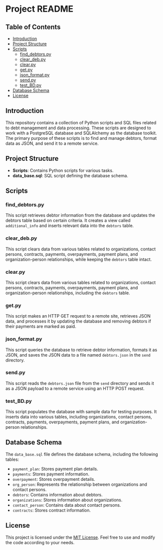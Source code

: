 # Project README

## Table of Contents
- [Introduction](#introduction)
- [Project Structure](#project-structure)
- [Scripts](#scripts)
  - [find_debtors.py](#find_debtorspy)
  - [clear_deb.py](#clear_debpy)
  - [clear.py](#clearpy)
  - [get.py](#getpy)
  - [json_format.py](#json_formatpy)
  - [send.py](#sendpy)
  - [test_BD.py](#test_bdpy)
- [Database Schema](#database-schema)
- [License](#license)

## Introduction

This repository contains a collection of Python scripts and SQL files related to debt management and data processing. These scripts are designed to work with a PostgreSQL database and SQLAlchemy as the database toolkit. The primary purpose of these scripts is to find and manage debtors, format data as JSON, and send it to a remote service.

## Project Structure

- **Scripts**: Contains Python scripts for various tasks.
- **data_base.sql**: SQL script defining the database schema.

## Scripts

### find_debtors.py

This script retrieves debtor information from the database and updates the debtors table based on certain criteria. It creates a view called `additional_info` and inserts relevant data into the `debtors` table.

### clear_deb.py

This script clears data from various tables related to organizations, contact persons, contracts, payments, overpayments, payment plans, and organization-person relationships, while keeping the `debtors` table intact.

### clear.py

This script clears data from various tables related to organizations, contact persons, contracts, payments, overpayments, payment plans, and organization-person relationships, including the `debtors` table.

### get.py

This script makes an HTTP GET request to a remote site, retrieves JSON data, and processes it by updating the database and removing debtors if their payments are marked as paid.

### json_format.py

This script queries the database to retrieve debtor information, formats it as JSON, and saves the JSON data to a file named `debtors.json` in the `send` directory.

### send.py

This script reads the `debtors.json` file from the `send` directory and sends it as a JSON payload to a remote service using an HTTP POST request.

### test_BD.py

This script populates the database with sample data for testing purposes. It inserts data into various tables, including organizations, contact persons, contracts, payments, overpayments, payment plans, and organization-person relationships.

## Database Schema

The `data_base.sql` file defines the database schema, including the following tables:

- `payment_plan`: Stores payment plan details.
- `payments`: Stores payment information.
- `overpayment`: Stores overpayment details.
- `org_person`: Represents the relationship between organizations and contact persons.
- `debtors`: Contains information about debtors.
- `organizations`: Stores information about organizations.
- `contact_person`: Contains data about contact persons.
- `contracts`: Stores contract information.

## License

This project is licensed under the [MIT License](LICENSE). Feel free to use and modify the code according to your needs.
